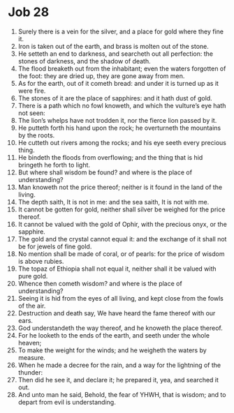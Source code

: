 ﻿# Job 28
1. Surely there is a vein for the silver, and a place for gold where they fine it. 
2. Iron is taken out of the earth, and brass is molten out of the stone. 
3. He setteth an end to darkness, and searcheth out all perfection: the stones of darkness, and the shadow of death. 
4. The flood breaketh out from the inhabitant; even the waters forgotten of the foot: they are dried up, they are gone away from men. 
5. As for the earth, out of it cometh bread: and under it is turned up as it were fire. 
6. The stones of it are the place of sapphires: and it hath dust of gold. 
7. There is a path which no fowl knoweth, and which the vulture’s eye hath not seen: 
8. The lion’s whelps have not trodden it, nor the fierce lion passed by it. 
9. He putteth forth his hand upon the rock; he overturneth the mountains by the roots. 
10. He cutteth out rivers among the rocks; and his eye seeth every precious thing. 
11. He bindeth the floods from overflowing; and the thing that is hid bringeth he forth to light. 
12. But where shall wisdom be found? and where is the place of understanding? 
13. Man knoweth not the price thereof; neither is it found in the land of the living. 
14. The depth saith, It is not in me: and the sea saith, It is not with me. 
15. It cannot be gotten for gold, neither shall silver be weighed for the price thereof. 
16. It cannot be valued with the gold of Ophir, with the precious onyx, or the sapphire. 
17. The gold and the crystal cannot equal it: and the exchange of it shall not be for jewels of fine gold. 
18. No mention shall be made of coral, or of pearls: for the price of wisdom is above rubies. 
19. The topaz of Ethiopia shall not equal it, neither shall it be valued with pure gold. 
20. Whence then cometh wisdom? and where is the place of understanding? 
21. Seeing it is hid from the eyes of all living, and kept close from the fowls of the air. 
22. Destruction and death say, We have heard the fame thereof with our ears. 
23. God understandeth the way thereof, and he knoweth the place thereof. 
24. For he looketh to the ends of the earth, and seeth under the whole heaven; 
25. To make the weight for the winds; and he weigheth the waters by measure. 
26. When he made a decree for the rain, and a way for the lightning of the thunder: 
27. Then did he see it, and declare it; he prepared it, yea, and searched it out. 
28. And unto man he said, Behold, the fear of YHWH, that is wisdom; and to depart from evil is understanding. 
